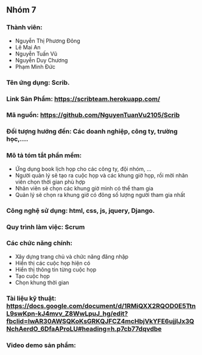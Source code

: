 ﻿## Nhóm 7
### Thành viên:
- Nguyễn Thị Phương Đông
- Lê Mai An
- Nguyễn Tuấn Vũ
- Nguyễn Duy Chương
- Phạm Minh Đức

### Tên ứng dụng: Scrib.
### Link Sản Phẩm: https://scribteam.herokuapp.com/
### Mã nguồn: https://github.com/NguyenTuanVu2105/Scrib
### Đối tượng hướng đến: Các doanh nghiệp, công ty, trường học,....
### Mô tả tóm tắt phần mềm:
 + Ứng dụng book lịch họp cho các công ty, đội nhóm, ...
 + Người quản lý sẽ tạo ra cuộc họp và các khung giờ họp, rồi mời nhân viên chọn thời gian phù hợp
 + Nhân viên sẽ chọn các khung giờ mình có thể tham gia
 + Quản lý sẽ chọn ra khung giờ có đông số lượng người tham gia nhất
### Công nghệ sử dụng: html, css, js, jquery, Django.

### Quy trình làm việc: Scrum

### Các chức năng chính:
   + Xây dựng trang chủ và chức năng đăng nhập
   + Hiển thị các cuộc họp hiện có
   + Hiển thị thông tin từng cuộc họp
   + Tạo cuộc họp
   + Chọn khung thời gian
   
### Tài liệu kỹ thuật: https://docs.google.com/document/d/1RMiQXX2RQOD0E5TtnL9swKpn-kJ4mvv_Z8WwLpuJ_hg/edit?fbclid=IwAR30AWSQKoKsGRKQJFCZ4mcHbjVkYFE6ujjIJx3QNchAerdO_6DfaAProLU#heading=h.p7cb77dqvdbe

### Video demo sản phẩm: 
      
